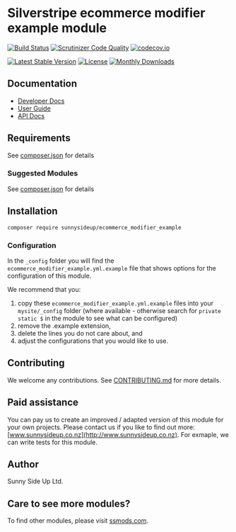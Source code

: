 # Silverstripe ecommerce modifier example module
[![Build Status](https://travis-ci.org/sunnysideup/silverstripe-ecommerce_modifier_example.svg?branch=master)](https://travis-ci.org/sunnysideup/silverstripe-ecommerce_modifier_example)
[![Scrutinizer Code Quality](https://scrutinizer-ci.com/g/sunnysideup/silverstripe-ecommerce_modifier_example/badges/quality-score.png?b=master)](https://scrutinizer-ci.com/g/sunnysideup/silverstripe-ecommerce_modifier_example/?branch=master)
[![codecov.io](https://codecov.io/github/sunnysideup/silverstripe-ecommerce_modifier_example/coverage.svg?branch=master)](https://codecov.io/github/sunnysideup/silverstripe-ecommerce_modifier_example?branch=master)

[![Latest Stable Version](https://poser.pugx.org/sunnysideup/ecommerce_modifier_example/version)](https://packagist.org/packages/sunnysideup/ecommerce_modifier_example)
[![License](https://poser.pugx.org/sunnysideup/ecommerce_modifier_example/license)](https://packagist.org/packages/sunnysideup/ecommerce_modifier_example)
[![Monthly Downloads](https://poser.pugx.org/sunnysideup/ecommerce_modifier_example/d/monthly)](https://packagist.org/packages/sunnysideup/ecommerce_modifier_example)


## Documentation



 * [Developer Docs](docs/en/INDEX.md)
 * [User Guide](docs/en/userguide.md)
 * [API Docs](http://docs.ssmods.com/sunnysideup/ecommerce_modifier_example/classes.xhtml)


## Requirements



See [composer.json](composer.json) for details


### Suggested Modules



See [composer.json](composer.json) for details


## Installation


```
composer require sunnysideup/ecommerce_modifier_example
```

### Configuration



In the `_config` folder you will find the `ecommerce_modifier_example.yml.example`
file that shows options for the configuration of this module.

We recommend that you:

  1. copy these `ecommerce_modifier_example.yml.example` files into your
`mysite/_config` folder (where available - otherwise search for `private static $` in the module to see what can be configured)
  2. remove the .example extension,
  3. delete the lines you do not care about, and
  4. adjust the configurations that you would like to use.


## Contributing



We welcome any contributions. See [CONTRIBUTING.md](CONTRIBUTING.md) for more details.

## Paid assistance



You can pay us to create an improved / adapted version of this module for your own projects.  Please contact us if you like to find out more: [www.sunnysideup.co.nz](http://www.sunnysideup.co.nz).  For exmaple, we can write tests for this module.  

## Author



Sunny Side Up Ltd.


## Care to see more modules?

To find other modules, please visit [ssmods.com](http://ssmods.com/).
